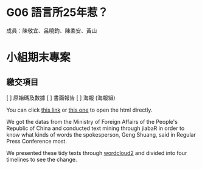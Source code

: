 # G06 語言所25年惹？
成員：陳敬宜、呂曉鈞、陳柔安、黃山

# 小組期末專案

## 繳交項目
[ ] 原始碼及數據
[ ] 書面報告
[ ] 海報 (海報組)


You can click [this link](https://jouanc99.github.io/final_project/wordscloud.html) or [this one](https://jouanc99.github.io/final_project/c.html#1) to open the html directly.

We got the datas from the Ministry of Foreign Affairs of the People's Republic of China and conducted text mining through jiabaR in order to know what kinds of words the spokesperson, Geng Shuang, said in Regular Press Conference most.

We presented these tidy texts through [wordcloud2](https://github.com/Lchiffon/wordcloud2) and divided into four timelines to see the change.

